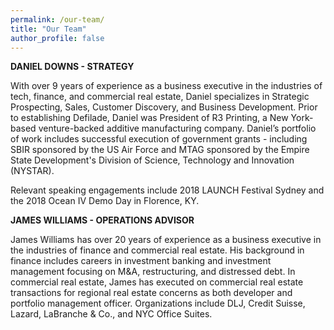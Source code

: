 ```yaml
---
permalink: /our-team/
title: "Our Team"
author_profile: false
---
```



<b>DANIEL DOWNS - STRATEGY</b>

With over 9 years of experience as a business executive in the industries of tech, finance, and commercial real estate, Daniel specializes in Strategic Prospecting, Sales, Customer Discovery, and Business Development. Prior to establishing Defilade, Daniel was President of R3 Printing, a New York-based venture-backed additive manufacturing company. Daniel’s portfolio of work includes successful execution of government grants - including SBIR sponsored by the US Air Force and MTAG sponsored by the Empire State Development's Division of Science, Technology and Innovation (NYSTAR).

Relevant speaking engagements include 2018 LAUNCH Festival Sydney and the 2018 Ocean IV Demo Day in Florence, KY.

<b>JAMES WILLIAMS - OPERATIONS ADVISOR</b>

James Williams has over 20 years of experience as a business executive in the industries of finance and commercial real estate. His background in finance includes careers in investment banking and investment management focusing on M&A, restructuring, and distressed debt. In commercial real estate, James has executed on commercial real estate transactions for regional real estate concerns as both developer and portfolio management officer. Organizations include DLJ, Credit Suisse, Lazard, LaBranche & Co., and NYC Office Suites.


